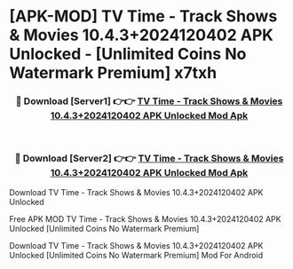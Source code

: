 # [APK-MOD] TV Time - Track Shows & Movies 10.4.3+2024120402 APK Unlocked - [Unlimited Coins No Watermark Premium] x7txh



<div align="center">
<h3>🔴 Download [Server1] 👉👉 <a href="https://momento.my/?title=TV_Time_-_Track_Shows_&_Movies_10.4.3+2024120402_APK_Unlocked">TV Time - Track Shows & Movies 10.4.3+2024120402 APK Unlocked Mod Apk</a></h3><br>

<h3>🔴 Download [Server2] 👉👉 <a href="https://momento.my/?title=TV_Time_-_Track_Shows_&_Movies_10.4.3+2024120402_APK_Unlocked">TV Time - Track Shows & Movies 10.4.3+2024120402 APK Unlocked Mod Apk</a></h3>
</div>



Download TV Time - Track Shows & Movies 10.4.3+2024120402 APK Unlocked 

Free APK MOD TV Time - Track Shows & Movies 10.4.3+2024120402 APK Unlocked [Unlimited Coins No Watermark Premium]

Download TV Time - Track Shows & Movies 10.4.3+2024120402 APK Unlocked [Unlimited Coins No Watermark Premium] Mod For Android
